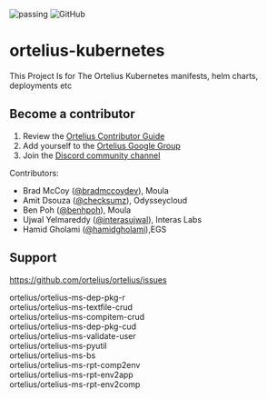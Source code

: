 ![passing](https://github.com/ortelius/ortelius-kubernetes/actions/workflows/ci.yml/badge.svg) ![GitHub](https://img.shields.io/github/license/ortelius/ortelius-kubernetes)
# ortelius-kubernetes
This Project Is for The Ortelius Kubernetes manifests, helm charts, deployments etc

## Become a contributor

1) Review the [Ortelius Contributor Guide](https://docs.ortelius.io/guides/contributorguide/)
2) Add yourself to the [Ortelius Google Group](https://groups.google.com/g/ortelius-dev)
3) Join the [Discord community channel](https://discord.gg/ZtXU74x)

Contributors:
* Brad McCoy ([@bradmccoydev](https://github.com/bradmccoydev)), Moula
* Amit Dsouza ([@checksumz](https://github.com/checksumz)), Odysseycloud
* Ben Poh ([@benhpoh](https://github.com/benhpoh)), Moula
* Ujwal Yelmareddy ([@interasujwal](https://github.com/interasujwal)), Interas Labs
* Hamid Gholami ([@hamidgholami](https://github.com/hamidgholami)),EGS

## Support

https://github.com/ortelius/ortelius/issues

ortelius/ortelius-ms-dep-pkg-r <br />
ortelius/ortelius-ms-textfile-crud <br />
ortelius/ortelius-ms-compitem-crud <br />
ortelius/ortelius-ms-dep-pkg-cud <br />
ortelius/ortelius-ms-validate-user <br />
ortelius/ortelius-ms-pyutil <br />
ortelius/ortelius-ms-bs <br />
ortelius/ortelius-ms-rpt-comp2env <br />
ortelius/ortelius-ms-rpt-env2app <br />
ortelius/ortelius-ms-rpt-env2comp <br />
